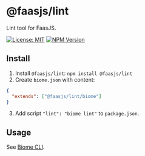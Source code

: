 # @faasjs/lint

Lint tool for FaasJS.

[![License: MIT](https://img.shields.io/npm/l/@faasjs/lint.svg)](https://github.com/faasjs/faasjs/blob/main/packages/faasjs/lint/LICENSE)
[![NPM Version](https://img.shields.io/npm/v/@faasjs/lint.svg)](https://www.npmjs.com/package/@faasjs/lint)

## Install

1. Install `@faasjs/lint`: `npm install @faasjs/lint`
2. Create `biome.json` with content:
```json
{
  "extends": ["@faasjs/lint/biome"]
}
```
3. Add script `"lint": "biome lint"` to `package.json`.

## Usage

See [Biome CLI](https://biomejs.dev/reference/cli/).
